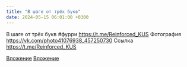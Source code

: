 ```yaml
---
title: "В шаге от трёх букв"
date: 2024-05-15 06:01:00 +0300
---
```


В шаге от трёх букв
#фурри
https://t.me/Reinforced_KUS
Фотография
<a class="vk-attach" href="https://vk.com/photo41076938_457250730">https://vk.com/photo41076938_457250730</a>
Ссылка
https://t.me/Reinforced_KUS

<a class="vk-attach" href="https://vk.com/photo41076938_457250730">Вложение</a>
[Вложение](https://t.me/Reinforced_KUS)
